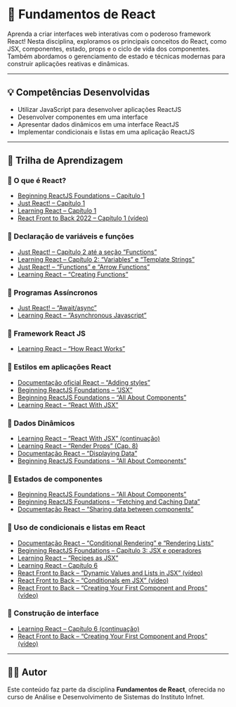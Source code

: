 # 📘 Fundamentos de React

Aprenda a criar interfaces web interativas com o poderoso framework React! Nesta disciplina, exploramos os principais conceitos do React, como JSX, componentes, estado, props e o ciclo de vida dos componentes. Também abordamos o gerenciamento de estado e técnicas modernas para construir aplicações reativas e dinâmicas.

---

## 💡 Competências Desenvolvidas

- Utilizar JavaScript para desenvolver aplicações ReactJS  
- Desenvolver componentes em uma interface  
- Apresentar dados dinâmicos em uma interface ReactJS  
- Implementar condicionais e listas em uma aplicação ReactJS  

---

## 🧭 Trilha de Aprendizagem

### 🔹 O que é React?
- [Beginning ReactJS Foundations – Capítulo 1](https://learning.oreilly.com/library/view/beginning-reactjs-foundations/9781119685548/c01.xhtml#head-2-1)  
- [Just React! – Capítulo 1](https://learning.oreilly.com/library/view/just-react-learn/9781484282946/html/521019_1_En_1_Chapter.xhtml)  
- [Learning React – Capítulo 1](https://learning.oreilly.com/library/view/learning-react-2nd/9781492051718/ch01.html)  
- [React Front to Back 2022 – Capítulo 1 (vídeo)](https://learning.oreilly.com/videos/react-front-to/9781838645274/9781838645274-video1_2/)  

### 🔹 Declaração de variáveis e funções
- [Just React! – Capítulo 2 até a seção “Functions”](https://learning.oreilly.com/library/view/just-react-learn/9781484282946/html/521019_1_En_2_Chapter.xhtml)  
- [Learning React – Capítulo 2: “Variables” e “Template Strings”](https://learning.oreilly.com/library/view/learning-react-2nd/9781492051718/ch02.html#the-const-keyword)  
- [Just React! – “Functions” e “Arrow Functions”](https://learning.oreilly.com/library/view/just-react-learn/9781484282946/html/521019_1_En_2_Chapter.xhtml)  
- [Learning React – “Creating Functions”](https://learning.oreilly.com/library/view/learning-react-2nd/9781492051718/ch02.html#function-declarations)  

### 🔹 Programas Assíncronos
- [Just React! – “Await/async”](https://learning.oreilly.com/library/view/just-react-learn/9781484282946/html/521019_1_En_2_Chapter.xhtml)  
- [Learning React – “Asynchronous Javascript”](https://learning.oreilly.com/library/view/learning-react-2nd/9781492051718/ch02.html#function-declarations)  

### 🔹 Framework React JS
- [Learning React – “How React Works”](https://learning.oreilly.com/library/view/learning-react-2nd/9781492051718/ch04.html#:-:text=Setup)  

### 🔹 Estilos em aplicações React
- [Documentação oficial React – “Adding styles”](https://beta.reactjs.org/learn#adding-styles)  
- [Beginning ReactJS Foundations – “JSX”](https://learning.oreilly.com/library/view/beginning-reactjs-foundations/9781119685548/c03.xhtml#head-2-19)  
- [Beginning ReactJS Foundations – “All About Components”](https://learning.oreilly.com/library/view/beginning-reactjs-foundations/9781119685548/c04.xhtml#head-2-35)  
- [Learning React – “React With JSX”](https://learning.oreilly.com/library/view/learning-react-2nd/9781492051718/ch05.html#jsx-tips)  

### 🔹 Dados Dinâmicos
- [Learning React – “React With JSX” (continuação)](https://learning.oreilly.com/library/view/learning-react-2nd/9781492051718/ch05.html#jsx-tips)  
- [Learning React – “Render Props” (Cap. 8)](https://learning.oreilly.com/library/view/learning-react-2nd/9781492051718/ch08.html#render-props)  
- [Documentação React – “Displaying Data”](https://beta.reactjs.org/learn#displaying-data)  
- [Beginning ReactJS Foundations – “All About Components”](https://learning.oreilly.com/library/view/beginning-reactjs-foundations/9781119685548/c04.xhtml#head-2-35)  

### 🔹 Estados de componentes
- [Beginning ReactJS Foundations – “All About Components”](https://learning.oreilly.com/library/view/beginning-reactjs-foundations/9781119685548/c04.xhtml#head-2-35)  
- [Beginning ReactJS Foundations – “Fetching and Caching Data”](https://learning.oreilly.com/library/view/beginning-reactjs-foundations/9781119685548/c16.xhtml)  
- [Documentação React – “Sharing data between components”](https://beta.reactjs.org/learn#sharing-data-between-components)  

### 🔹 Uso de condicionais e listas em React
- [Documentação React – “Conditional Rendering” e “Rendering Lists”](https://beta.reactjs.org/learn#conditional-rendering)  
- [Beginning ReactJS Foundations – Capítulo 3: JSX e operadores](https://learning.oreilly.com/library/view/beginning-reactjs-foundations/9781119685548/c03.xhtml#head-2-19)  
- [Learning React – “Recipes as JSX”](https://learning.oreilly.com/library/view/learning-react-2nd/9781492051718/ch05.html#:-:text=Recipes%20as%20JSX)  
- [Learning React – Capítulo 6](https://learning.oreilly.com/library/view/learning-react-2nd/9781492051718/ch06.html)  
- [React Front to Back – “Dynamic Values and Lists in JSX” (vídeo)](https://learning.oreilly.com/videos/react-front-to/9781838645274/9781838645274-video2_5/)  
- [React Front to Back – “Conditionals em JSX” (vídeo)](https://learning.oreilly.com/videos/react-front-to/9781838645274/9781838645274-video2_6/)  
- [React Front to Back – “Creating Your First Component and Props” (vídeo)](https://learning.oreilly.com/videos/react-front-to/9781838645274/9781838645274-video3_1/)  

### 🔹 Construção de interface
- [Learning React – Capítulo 6 (continuação)](https://learning.oreilly.com/library/view/learning-react-2nd/9781492051718/ch06.html)  
- [React Front to Back – “Creating Your First Component and Props” (vídeo)](https://learning.oreilly.com/videos/react-front-to/9781838645274/9781838645274-video3_1/)  

---

## 👨‍💻 Autor

Este conteúdo faz parte da disciplina **Fundamentos de React**, oferecida no curso de Análise e Desenvolvimento de Sistemas do Instituto Infnet.
